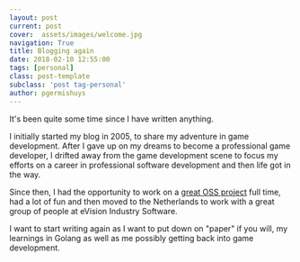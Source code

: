```yaml
---
layout: post
current: post
cover:  assets/images/welcome.jpg
navigation: True
title: Blogging again
date: 2018-02-10 12:55:00
tags: [personal]
class: post-template
subclass: 'post tag-personal'
author: pgermishuys
---
```


It's been quite some time since I have written anything.

I initially started my blog in 2005, to share my adventure in game development. After I gave up on my dreams to become a professional game developer, I drifted away from the game development scene to focus my efforts on a career in professional software development and then life got in the way.

Since then, I had the opportunity to work on a [great OSS project](http://eventstore.org) full time, had a lot of fun and then moved to the Netherlands to work with a great group of people at eVision Industry Software.

I want to start writing again as I want to put down on "paper" if you will, my learnings in Golang as well as me possibly getting back into game development.
